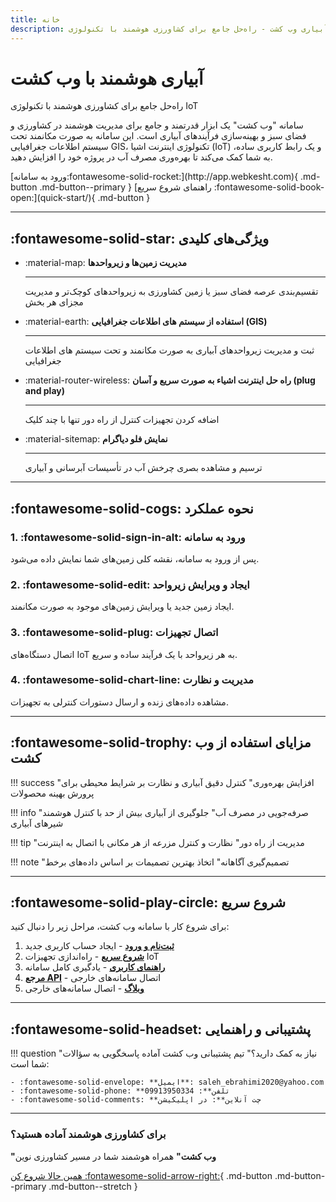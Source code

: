 ```yaml
---
title: خانه
description: سامانه هوشمند مدیریت و آبیاری وب کشت - راه‌حل جامع برای کشاورزی هوشمند با تکنولوژی IoT
---
```


<div class="hero-section" markdown="1">

#  آبیاری هوشمند با وب کشت

<p class="hero-subtitle">
راه‌حل جامع برای کشاورزی هوشمند با تکنولوژی IoT
</p>

سامانه "وب کشت" یک ابزار قدرتمند و جامع برای مدیریت هوشمند در کشاورزی و فضای سبز و بهینه‌سازی فرآیندهای آبیاری است. این سامانه به صورت مکانمند تحت سیستم اطلاعات جغرافیایی GIS، تکنولوژی اینترنت اشیا (IoT) و یک رابط کاربری ساده، به شما کمک می‌کند تا بهره‌وری مصرف آب در پروژه خود را افزایش دهید.

<div class="hero-actions" markdown="1">
[ورود به سامانه:fontawesome-solid-rocket:](http://app.webkesht.com){ .md-button .md-button--primary }
[راهنمای شروع سریع :fontawesome-solid-book-open:](quick-start/){ .md-button }
</div>

</div>

---

## :fontawesome-solid-star: ویژگی‌های کلیدی

<div class="grid cards" markdown>

-   :material-map: **مدیریت زمین‌ها و زیرواحدها**

    ---

    تقسیم‌بندی عرصه فضای سبز یا زمین کشاورزی به زیرواحدهای کوچک‌تر و مدیریت مجزای هر بخش

-   :material-earth: **استفاده از سیستم های اطلاعات جغرافیایی (GIS)**

    ---

    ثبت و مدیریت زیرواحدهای آبیاری به صورت مکانمند و تحت سیستم های اطلاعات جغرافیایی 

-   :material-router-wireless: **راه حل اینترنت اشیاء به صورت سریع و آسان (plug and play)**

    ---

    اضافه کردن تجهیزات کنترل از راه دور تنها با چند کلیک

-   :material-sitemap: **نمایش فلو دیاگرام**

    ---

    ترسیم و مشاهده بصری چرخش آب در تأسیسات آبرسانی و آبیاری

</div>

---

## :fontawesome-solid-cogs: نحوه عملکرد

<div class="workflow-steps" markdown>

### 1. :fontawesome-solid-sign-in-alt: ورود به سامانه
پس از ورود به سامانه، نقشه کلی زمین‌های شما نمایش داده می‌شود.

### 2. :fontawesome-solid-edit: ایجاد و ویرایش زیرواحد
ایجاد زمین جدید یا ویرایش زمین‌های موجود به صورت مکانمند.

### 3. :fontawesome-solid-plug: اتصال تجهیزات
اتصال دستگاه‌های IoT به هر زیرواحد با یک فرآیند ساده و سریع.

### 4. :fontawesome-solid-chart-line: مدیریت و نظارت
مشاهده داده‌های زنده و ارسال دستورات کنترلی به تجهیزات.

</div>

---

## :fontawesome-solid-trophy: مزایای استفاده از وب کشت

<div class="benefits-grid" markdown>

!!! success "افزایش بهره‌وری"
    کنترل دقیق آبیاری و نظارت بر شرایط محیطی برای پرورش بهینه محصولات

!!! info "صرفه‌جویی در مصرف آب"
    جلوگیری از آبیاری بیش از حد با کنترل هوشمند شیرهای آبیاری

!!! tip "مدیریت از راه دور"
    نظارت و کنترل مزرعه از هر مکانی با اتصال به اینترنت

!!! note "تصمیم‌گیری آگاهانه"
    اتخاذ بهترین تصمیمات بر اساس داده‌های برخط

</div>

---

## :fontawesome-solid-play-circle: شروع سریع

برای شروع کار با سامانه وب کشت، مراحل زیر را دنبال کنید:

<div class="quick-start-links" markdown>

1. **[ثبت‌نام و ورود](http://app.webkesht.com)** - ایجاد حساب کاربری جدید
2. **[شروع سریع](quick-start/index.md)** - راه‌اندازی تجهیزات IoT
3. **[راهنمای کاربری](user-guide/index.md)** - یادگیری کامل سامانه
4. **[مرجع API](http://app.webkesht.com)** - اتصال سامانه‌های خارجی
5. **[وبلاگ](blog/)** - اتصال سامانه‌های خارجی

</div>

---

## :fontawesome-solid-headset: پشتیبانی و راهنمایی

!!! question "نیاز به کمک دارید؟"
    تیم پشتیبانی وب کشت آماده پاسخگویی به سؤالات شما است:
    
    - :fontawesome-solid-envelope: **ایمیل**: saleh_ebrahimi2020@yahoo.com
    - :fontawesome-solid-phone: **تلفن**: 09913950334
    - :fontawesome-solid-comments: **چت آنلاین**: در اپلیکیشن

---

<div class="footer-cta" markdown>

###  برای کشاورزی هوشمند آماده هستید؟

**"وب کشت"** همراه هوشمند شما در مسیر کشاورزی نوین

[   همین حالا شروع کن :fontawesome-solid-arrow-right:](http://app.webkesht.com){ .md-button .md-button--primary .md-button--stretch }

</div>